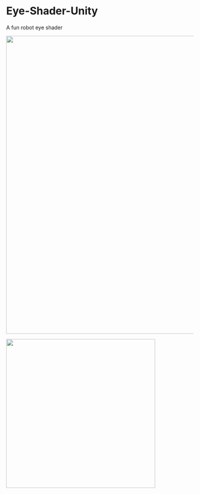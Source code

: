 # Eye-Shader-Unity
A fun robot eye shader
<p align="left">
<img src="https://dl.dropboxusercontent.com/u/642665/UseDrib.gif" width="800"/>
</p>
<p align="left">
<img src="https://dl.dropboxusercontent.com/u/642665/UseTwitter.gif" width="400"/>
</p>
